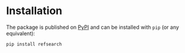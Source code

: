 # Installation

The package is published on [PyPI](https://pypi.org/project/deezer-python/)
and can be installed with `pip` (or any equivalent):

```bash
pip install refsearch
```
